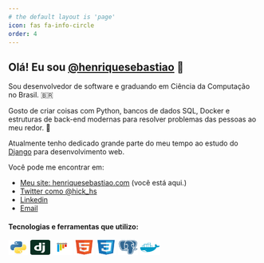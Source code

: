```yaml
---
# the default layout is 'page'
icon: fas fa-info-circle
order: 4
---
```


## Olá! Eu sou [@henriquesebastiao](https://twitter.com/hick_hs) 👋

Sou desenvolvedor de software e graduando em Ciência da Computação no Brasil. 🇧🇷

Gosto de criar coisas com Python, bancos de dados SQL, Docker e estruturas de back-end modernas para resolver problemas das pessoas ao meu redor. 🚀

Atualmente tenho dedicado grande parte do meu tempo ao estudo do [Django](https://www.djangoproject.com/) para desenvolvimento web.

Você pode me encontrar em:

* [Meu site: henriquesebastiao.com](https://henriquesebastiao.com) (você está aqui.)
* [Twitter como @hick_hs](https://twitter.com/hick_hs)
* [Linkedin](https://www.linkedin.com/in/henriquesebastiao/)
* [Email](mailto:contato@henriquesebastiao.com)

<!-- Ícones de Tecnologias -->
<div style="display: inline_block">
  <h4>Tecnologias e ferramentas que utilizo:</h4>
  <img align="center" alt="Python" height="30" width="40" src="/assets/icons/python-original.svg">
  <img align="center" alt="Django" height="30" width="40" src="/assets/icons/django.svg">
  <img align="center" alt="Pytest" height="30" width="40" src="/assets/icons/pytest-original.svg">
  <img align="center" alt="HTML" height="30" width="40" src="/assets/icons/html5-original.svg">
  <img align="center" alt="CSS" height="30" width="40" src="/assets/icons/css3-original.svg">
  <img align="center" alt="PostgreSQL" height="30" width="40" src="/assets/icons/postgresql-plain.svg">
  <img align="center" alt="Docker" height="30" width="40" src="/assets/icons/docker-plain.svg">
</div>
